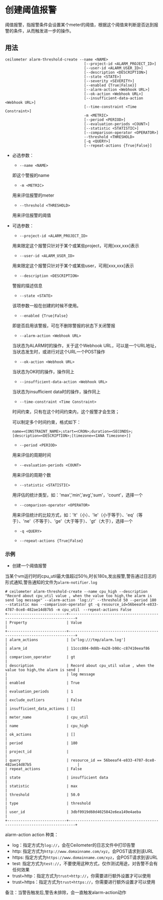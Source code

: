 # 创建阈值报警 #

阈值报警，指报警条件会设置某个meter的阈值，根据这个阈值来判断是否达到报警的条件，从而触发进一步的操作。

## 用法 ##

```
ceilometer alarm-threshold-create --name <NAME>
                                    [--project-id <ALARM_PROJECT_ID>]
                                    [--user-id <ALARM_USER_ID>]
                                    [--description <DESCRIPTION>]
                                    [--state <STATE>]
                                    [--severity <SEVERITY>]
                                    [--enabled {True|False}]
                                    [--alarm-action <Webhook URL>]
                                    [--ok-action <Webhook URL>]
                                    [--insufficient-data-action <Webhook URL>]
                                    [--time-constraint <Time Constraint>]
                                    -m <METRIC>
                                    [--period <PERIOD>]
                                    [--evaluation-periods <COUNT>]
                                    [--statistic <STATISTIC>]
                                    [--comparison-operator <OPERATOR>]
                                    --threshold <THRESHOLD>
                                    [-q <QUERY>]
                                    [--repeat-actions {True|False}]
```

* 必选参数：

    * `--name <NAME>`

    即这个警报的name

    * `-m <METRIC>`

    用来评估报警的meter

    * `--threshold <THRESHOLD>`

    用来评估报警的阈值

* 可选参数：

    * `--project-id <ALARM_PROJECT_ID>`

    用来限定这个报警只针对于某个或某些project，可用[xxx,xxx]表示

    * `--user-id <ALARM_USER_ID>`

    用来限定这个报警只针对于某个或某些user，可用[xxx,xxx]表示

    * `--description <DESCRIPTION>`

    警报的描述信息

    * `--state <STATE>`

    该项参数一般在创建的时候不使用。

    * `--enabled {True|False}`

    即是否启用该警报，可在不删除警报的状态下关闭警报

    * `--alarm-action <Webhook URL>`

    当状态为ALARM时的操作，关于这个Webhook URL，可以是一个URL地址，当状态发生时，或进行对这个URL一个POST操作

    * `--ok-action <Webhook URL>`

    当状态为OK时的操作，操作同上

    * `--insufficient-data-action <Webhook URL>`

    当状态为insufficient data时的操作，操作同上

    * `--time-constraint <Time Constraint>`

    时间约束，只有在这个时间约束内，这个报警才会生效；

    可以制定多个时间约束，格式如下：

    ```
    name=<CONSTRAINT_NAME>;start=<CRON>;duration=<SECONDS>;[description=<DESCRIPTION>;[timezone=<IANA Timezone>]]
    ```

    * `--period <PERIOD>`

    用来评估的周期时间

    * `--evaluation-periods <COUNT>`

    用来评估的周期个数

    * `--statistic <STATISTIC>`

    用评估的统计类型，如：'max','min','avg','sum'，'count'，选择一个

    * `--comparison-operator <OPERATOR>`

    用来评估统计的比较方式，如：'lt'（小）、'le'（小于等于）、'eq'（等于）、'ne'（不等于）、'ge'（大于等于）、'gt'（大于），选择一个

    * `-q <QUERY>`

    * `--repeat-actions {True|False}`



### 示例 ##

* 创建一个阈值报警

当某个vm运行时的cpu_util最大值超过50％,时长180s,发出报警,警告通过日志的形式通知,警告通知的文件为`alarm-notifier.log`

```
# ceilometer alarm-threshold-create --name cpu_high --description "Record about cpu_util value , when the value too high,the alarm is send log message" --alarm-action 'log://' --threshold 50 --period 180 --statistic max --comparison-operator gt -q resource_id=56beeaf4-e833-4787-8ce8-482ae14d87b5 -m cpu_util　--repeat-actions False
+---------------------------+-------------------------------------------------------------------------+
| Property                  | Value                                                                   |
+---------------------------+-------------------------------------------------------------------------+
| alarm_actions             | [u'log:///tmp/alarm.log']                                               |
| alarm_id                  | 11ccc804-0d8b-4a28-b98c-c87410eeaf86                                    |
| comparison_operator       | gt                                                                      |
| description               | Record about cpu_util value , when the value too high,the alarm is send |
|                           | log message                                                             |
| enabled                   | True                                                                    |
| evaluation_periods        | 1                                                                       |
| exclude_outliers          | False                                                                   |
| insufficient_data_actions | []                                                                      |
| meter_name                | cpu_util                                                                |
| name                      | cpu_high                                                                |
| ok_actions                | []                                                                      |
| period                    | 180                                                                     |
| project_id                |                                                                         |
| query                     | resource_id == 56beeaf4-e833-4787-8ce8-482ae14d87b5                     |
| repeat_actions            | False                                                                   |
| state                     | insufficient data                                                       |
| statistic                 | max                                                                     |
| threshold                 | 50.0                                                                    |
| type                      | threshold                                                               |
| user_id                   | 3dbf0919d60d4025842e6ea149e4aeba                                        |
+---------------------------+-------------------------------------------------------------------------+

```

alarm-action action 种类：

* log：指定方式为`log://`，会在Ceilometer的日志文件中打印告警
* http: 指定方式为`http://www.domainname.com/xyz`，会POST请求到该URL
* https: 指定方式为`https://www.domainname.com/xyz`，会POST请求到该URL
* test: 指定方式为`test://`，不要使用这种方式，仅作测试用途，对告警不会有任何效果
* trust+http：指定方式为`trust+http://`，你需要进行额外设置才可以使用
* trust+https：指定方式为`trust+https://`，你需要进行额外设置才可以使用

备注：当警告触发后,警告未排除，会一直触发alarm-action动作
